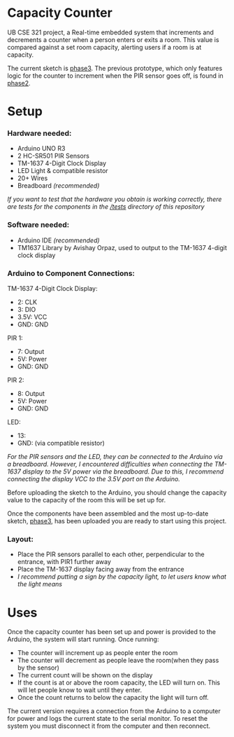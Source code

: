 # Capacity Counter
UB CSE 321 project, a Real-time embedded system that increments and decrements a counter when a person enters or exits a room. This value is compared against a set room capacity, alerting users if a room is at capacity.

The current sketch is [phase3](phase3/). The previous prototype, which only features logic for the counter to increment when the PIR sensor goes off, is found in [phase2](phase2/).

# Setup

### Hardware needed:
- Arduino UNO R3
- 2 HC-SR501 PIR Sensors
- TM-1637 4-Digit Clock Display
- LED Light & compatible resistor
- 20+ Wires
- Breadboard _(recommended)_ 

_If you want to test that the hardware you obtain is working correctly, there are tests for the components in the [/tests](tests/) directory of this repository_

### Software needed:
- Arduino IDE _(recommended)_
- TM1637 Library by Avishay Orpaz, used to output to the TM-1637 4-digit clock display

### Arduino to Component Connections:
TM-1637 4-Digit Clock Display:
- 2: CLK
- 3: DIO
- 3.5V: VCC
- GND: GND

PIR 1:
- 7: Output
- 5V: Power
- GND: GND

PIR 2:
- 8: Output
- 5V: Power
- GND: GND

LED:
-  13:
-  GND: (via compatible resistor)

_For the PIR sensors and the LED, they can be connected to the Arduino via a breadboard. However, I encountered difficulties when connecting the TM-1637 display to the 5V power via the breadboard. Due to this, I recommend connecting the display VCC to the 3.5V port on the Arduino._

Before uploading the sketch to the Arduino, you should change the capacity value to the capacity of the room this will be set up for.

Once the components have been assembled and the most up-to-date sketch, [phase3](phase3/), has been uploaded you are ready to start using this project. 

### Layout:
- Place the PIR sensors parallel to each other, perpendicular to the entrance, with PIR1 further away
- Place the TM-1637 display facing away from the entrance
- _I recommend putting a sign by the capacity light, to let users know what the light means_

# Uses

Once the capacity counter has been set up and power is provided to the Arduino, the system will start running. Once running: 
- The counter will increment up as people enter the room
- The counter will decrement as people leave the room(when they pass by the sensor)
- The current count will be shown on the display
- If the count is at or above the room capacity, the LED will turn on. This will let people know to wait until they enter.
- Once the count returns to below the capacity the light will turn off.
  
The current version requires a connection from the Arduino to a computer for power and logs the current state to the serial monitor. To reset the system you must disconnect it from the computer and then reconnect. 

